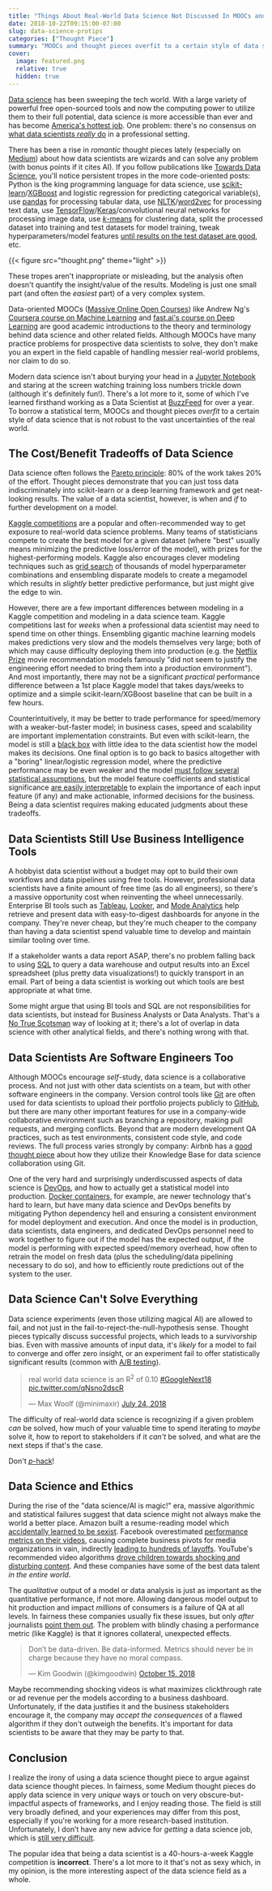 ```yaml
---
title: "Things About Real-World Data Science Not Discussed In MOOCs and Thought Pieces"
date: 2018-10-22T09:15:00-07:00
slug: data-science-protips
categories: ["Thought Piece"]
summary: "MOOCs and thought pieces overfit to a certain style of data science that is not robust to the vast uncertainties of the real world."
cover:
  image: featured.png
  relative: true
  hidden: true
---
```


[Data science](https://en.wikipedia.org/wiki/Data_science) has been sweeping the tech world. With a large variety of powerful free open-sourced tools and now the computing power to utilize them to their full potential, data science is more accessible than ever and has become [America's hottest job](https://www.bloomberg.com/news/articles/2018-05-18/-sexiest-job-ignites-talent-wars-as-demand-for-data-geeks-soars). One problem: there's no consensus on [what data scientists _really_ do](https://hbr.org/2018/08/what-data-scientists-really-do-according-to-35-data-scientists) in a professional setting.

There has been a rise in _romantic_ thought pieces lately (especially on [Medium](https://medium.com)) about how data scientists are wizards and can solve any problem (with bonus points if it cites AI). If you follow publications like [Towards Data Science](https://towardsdatascience.com), you'll notice persistent tropes in the more code-oriented posts: Python is the king programming language for data science, use [scikit-learn](http://scikit-learn.org/stable/)/[XGBoost](https://xgboost.readthedocs.io/en/latest/) and logistic regression for predicting categorical variable(s), use [pandas](https://pandas.pydata.org) for processing tabular data, use [NLTK](https://www.nltk.org)/[word2vec](https://en.wikipedia.org/wiki/Word2vec) for processing text data, use [TensorFlow](https://www.tensorflow.org)/[Keras](https://keras.io)/convolutional neural networks for processing image data, use [_k_-means](https://en.wikipedia.org/wiki/K-means_clustering) for clustering data, split the processed dataset into training and test datasets for model training, tweak hyperparameters/model features [until results on the test dataset are good](https://xkcd.com/1838/), etc.

{{< figure src="thought.png" theme="light" >}}

These tropes aren't inappropriate or misleading, but the analysis often doesn't quantify the insight/value of the results. Modeling is just one small part (and often the _easiest_ part) of a very complex system.

Data-oriented MOOCs ([Massive Online Open Courses](https://en.wikipedia.org/wiki/Massive_open_online_course)) like Andrew Ng's [Coursera course on Machine Learning](https://www.coursera.org/learn/machine-learning) and [fast.ai's course on Deep Learning](http://course.fast.ai) are good academic introductions to the theory and terminology behind data science and other related fields. Although MOOCs have many practice problems for prospective data scientists to solve, they don't make you an expert in the field capable of handling messier real-world problems, nor claim to do so.

Modern data science isn't about burying your head in a [Jupyter Notebook](http://jupyter.org) and staring at the screen watching training loss numbers trickle down (although it's definitely fun!). There's a lot more to it, some of which I've learned firsthand working as a Data Scientist at [BuzzFeed](https://www.buzzfeed.com) for over a year. To borrow a statistical term, MOOCs and thought pieces _overfit_ to a certain style of data science that is not robust to the vast uncertainties of the real world.

## The Cost/Benefit Tradeoffs of Data Science

Data science often follows the [Pareto principle](https://en.wikipedia.org/wiki/Pareto_principle): 80% of the work takes 20% of the effort. Thought pieces demonstrate that you can just toss data indiscriminately into scikit-learn or a deep learning framework and get neat-looking results. The value of a data scientist, however, is when and _if_ to further development on a model.

[Kaggle competitions](https://www.kaggle.com/competitions) are a popular and often-recommended way to get exposure to real-world data science problems. Many teams of statisticians compete to create the best model for a given dataset (where "best" usually means minimizing the predictive loss/error of the model), with prizes for the highest-performing models. Kaggle also encourages clever modeling techniques such as [grid search](http://scikit-learn.org/stable/modules/grid_search.html) of thousands of model hyperparameter combinations and ensembling disparate models to create a megamodel which results in _slightly_ better predictive performance, but just might give the edge to win.

However, there are a few important differences between modeling in a Kaggle competition and modeling in a data science team. Kaggle competitions last for _weeks_ when a professional data scientist may need to spend time on other things. Ensembling gigantic machine learning models makes predictions very slow and the models themselves very large; both of which may cause difficulty deploying them into production (e.g. the [Netflix Prize](https://www.wired.com/2012/04/netflix-prize-costs/) movie recommendation models famously "did not seem to justify the engineering effort needed to bring them into a production environment"). And most importantly, there may not be a significant _practical_ performance difference between a 1st place Kaggle model that takes days/weeks to optimize and a simple scikit-learn/XGBoost baseline that can be built in a few hours.

Counterintuitively, it may be better to trade performance for speed/memory with a weaker-but-faster model; in business cases, speed and scalability are important implementation constraints. But even with scikit-learn, the model is still a [black box](https://en.wikipedia.org/wiki/Black_box) with little idea to the data scientist how the model makes its decisions. One final option is to go back to basics altogether with a "boring" linear/logistic regression model, where the predictive performance may be even weaker and the model [must follow several statistical assumptions](http://statisticsbyjim.com/regression/ols-linear-regression-assumptions/), but the model feature coefficients and statistical significance [are easily interpretable](http://blog.minitab.com/blog/adventures-in-statistics-2/how-to-interpret-regression-analysis-results-p-values-and-coefficients) to explain the importance of each input feature (if any) and make actionable, informed decisions for the business. Being a data scientist requires making educated judgments about these tradeoffs.

## Data Scientists Still Use Business Intelligence Tools

A hobbyist data scientist without a budget may opt to build their own workflows and data pipelines using free tools. However, professional data scientists have a finite amount of free time (as do all engineers), so there's a massive opportunity cost when reinventing the wheel unnecessarily. Enterprise BI tools such as [Tableau](https://www.tableau.com), [Looker](https://looker.com), and [Mode Analytics](https://modeanalytics.com) help retrieve and present data with easy-to-digest dashboards for anyone in the company. They're never cheap, but they're much cheaper to the company than having a data scientist spend valuable time to develop and maintain similar tooling over time.

If a stakeholder wants a data report ASAP, there's no problem falling back to using [SQL](https://en.wikipedia.org/wiki/SQL) to query a data warehouse and output results into an Excel spreadsheet (plus pretty data visualizations!) to quickly transport in an email. Part of being a data scientist is working out which tools are best appropriate at what time.

Some might argue that using BI tools and SQL are not responsibilities for data scientists, but instead for Business Analysts or Data Analysts. That's a [No True Scotsman](https://en.wikipedia.org/wiki/No_true_Scotsman) way of looking at it; there's a lot of overlap in data science with other analytical fields, and there's nothing wrong with that.

## Data Scientists Are Software Engineers Too

Although MOOCs encourage _self_-study, data science is a collaborative process. And not just with other data scientists on a team, but with other software engineers in the company. Version control tools like [Git](https://git-scm.com) are often used for data scientists to upload their portfolio projects publicly to [GitHub](https://github.com), but there are many other important features for use in a company-wide collaborative environment such as branching a repository, making pull requests, and merging conflicts. Beyond that are modern development QA practices, such as test environments, consistent code style, and code reviews. The full process varies strongly by company: Airbnb has a [good thought piece](https://medium.com/airbnb-engineering/scaling-knowledge-at-airbnb-875d73eff091) about how they utilize their Knowledge Base for data science collaboration using Git.

One of the very hard and surprisingly underdiscussed aspects of data science is [DevOps](https://en.wikipedia.org/wiki/DevOps), and how to actually get a statistical model into production. [Docker containers](https://www.docker.com/resources/what-container), for example, are newer technology that's hard to learn, but have many data science and DevOps benefits by mitigating Python dependency hell and ensuring a consistent environment for model deployment and execution. And once the model is in production, data scientists, data engineers, and dedicated DevOps personnel need to work together to figure out if the model has the expected output, if the model is performing with expected speed/memory overhead, how often to retrain the model on fresh data (plus the scheduling/data pipelining necessary to do so), and how to efficiently route predictions out of the system to the user.

## Data Science Can't Solve Everything

Data science experiments (even those utilizing magical AI) are allowed to fail, and not just in the fail-to-reject-the-null-hypothesis sense. Thought pieces typically discuss successful projects, which leads to a survivorship bias. Even with massive amounts of input data, it's _likely_ for a model to fail to converge and offer zero insight, or an experiment fail to offer statistically significant results (common with [A/B testing](https://vwo.com/ab-testing/)).

<span><blockquote class="twitter-tweet" data-lang="en"><p lang="en" dir="ltr">real world data science is an R<sup>2</sup> of 0.10 <a href="https://twitter.com/hashtag/GoogleNext18?src=hash&amp;ref_src=twsrc%5Etfw">#GoogleNext18</a> <a href="https://t.co/qNsno2dscR">pic.twitter.com/qNsno2dscR</a></p>&mdash; Max Woolf (@minimaxir) <a href="https://twitter.com/minimaxir/status/1021885939361042432?ref_src=twsrc%5Etfw">July 24, 2018</a></blockquote> <script async src="https://platform.twitter.com/widgets.js" charset="utf-8"></script>
</span>

The difficulty of real-world data science is recognizing if a given problem _can_ be solved, how much of your valuable time to spend iterating to _maybe_ solve it, how to report to stakeholders if it _can't_ be solved, and what are the next steps if that's the case.

Don't [_p_-hack](https://www.buzzfeednews.com/article/stephaniemlee/brian-wansink-cornell-p-hacking)!

## Data Science and Ethics

During the rise of the "data science/AI is magic!" era, massive algorithmic and statistical failures suggest that data science might not always make the world a better place. Amazon built a resume-reading model which [accidentally learned to be sexist](https://www.reuters.com/article/us-amazon-com-jobs-automation-insight/amazon-scraps-secret-ai-recruiting-tool-that-showed-bias-against-women-idUSKCN1MK08G). Facebook overestimated [performance metrics on their videos](https://www.theverge.com/2018/10/17/17989712/facebook-inaccurate-video-metrics-inflation-lawsuit), causing complete business pivots for media organizations in vain, indirectly [leading to hundreds of layoffs](https://www.theatlantic.com/technology/archive/2018/10/facebook-driven-video-push-may-have-cost-483-journalists-their-jobs/573403/). YouTube's recommended video algorithms [drove children towards shocking and disturbing content](https://medium.com/@jamesbridle/something-is-wrong-on-the-internet-c39c471271d2). And these companies have some of the best data talent _in the entire world_.

The _qualitative_ output of a model or data analysis is just as important as the quantitative performance, if not more. Allowing dangerous model output to hit production and impact _millions_ of consumers is a failure of QA at all levels. In fairness these companies usually fix these issues, but only _after_ journalists [point them out](https://www.nytimes.com/2018/10/19/opinion/facebook-twitter-journalism-misinformation.html). The problem with blindly chasing a performance metric (like Kaggle) is that it ignores collateral, unexpected effects.

<span><blockquote class="twitter-tweet" data-lang="en"><p lang="en" dir="ltr">Don’t be data-driven. Be data-informed. Metrics should never be in charge because they have no moral compass.</p>&mdash; Kim Goodwin (@kimgoodwin) <a href="https://twitter.com/kimgoodwin/status/1051849805280948224?ref_src=twsrc%5Etfw">October 15, 2018</a></blockquote> <script async src="https://platform.twitter.com/widgets.js" charset="utf-8"></script> </span>

Maybe recommending shocking videos is what maximizes clickthrough rate or ad revenue per the models according to a business dashboard. Unfortunately, if the data justifies it and the business stakeholders encourage it, the company may _accept the consequences_ of a flawed algorithm if they don't outweigh the benefits. It's important for data scientists to be aware that they may be party to that.

## Conclusion

I realize the irony of using a data science thought piece to argue against data science thought pieces. In fairness, some Medium thought pieces do apply data science in very _unique_ ways or touch on very obscure-but-impactful aspects of frameworks, and I enjoy reading those. The field is still very broadly defined, and your experiences may differ from this post, especially if you're working for a more research-based institution. Unfortunately, I don’t have any new advice for _getting_ a data science job, which is [still very difficult](https://twitter.com/minimaxir/status/951117788835278848).

The popular idea that being a data scientist is a 40-hours-a-week Kaggle competition is **incorrect**. There's a lot more to it that's not as sexy which, in my opinion, is the more interesting aspect of the data science field as a whole.
